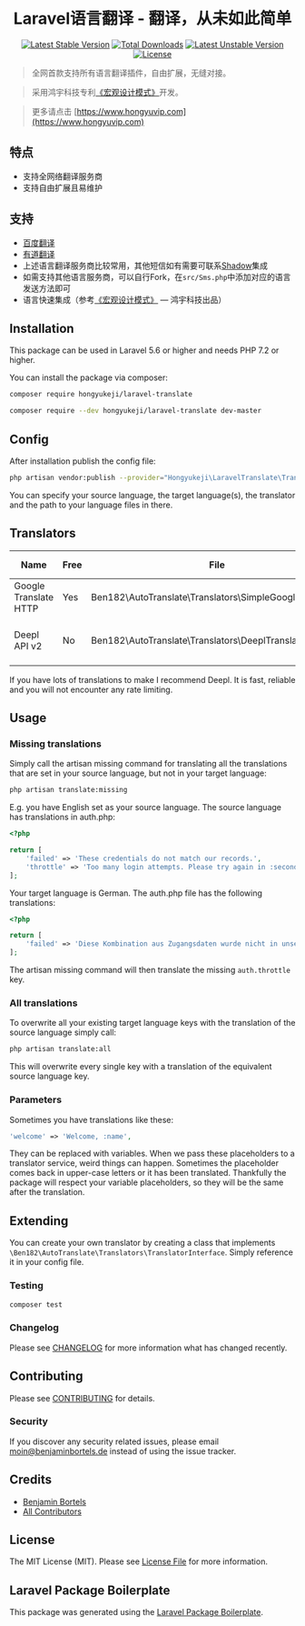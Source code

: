 <h1 align="center">Laravel语言翻译 - 翻译，从未如此简单</h1>

<p align="center">
<a href="https://packagist.org/packages/hongyukeji/laravel-translate"><img src="https://poser.pugx.org/hongyukeji/laravel-translate/v/stable" alt="Latest Stable Version"></a>
<a href="https://packagist.org/packages/hongyukeji/laravel-translate"><img src="https://poser.pugx.org/hongyukeji/laravel-translate/downloads" alt="Total Downloads"></a>
<a href="https://packagist.org/packages/hongyukeji/laravel-translate"><img src="https://poser.pugx.org/hongyukeji/laravel-translate/v/unstable" alt="Latest Unstable Version"></a>
<a href="https://packagist.org/packages/hongyukeji/laravel-translate"><img src="https://poser.pugx.org/hongyukeji/laravel-translate/license" alt="License"></a>
</p>

> 全网首款支持所有语言翻译插件，自由扩展，无缝对接。

> 采用鸿宇科技专利[《宏观设计模式》](docs/README.md)开发。

> 更多请点击 [https://www.hongyuvip.com](https://www.hongyuvip.com)

## 特点

- 支持全网络翻译服务商
- 支持自由扩展且易维护

## 支持

- [百度翻译](http://fanyi-api.baidu.com/api/trans/product/index)
- [有道翻译](https://ai.youdao.com/product-fanyi.s)
- 上述语言翻译服务商比较常用，其他短信如有需要可联系[Shadow](http://wpa.qq.com/msgrd?v=3&uin=1527200768&site=qq&menu=yes)集成
- 如需支持其他语言服务商，可以自行Fork，在`src/Sms.php`中添加对应的语言发送方法即可
- 语言快速集成（参考[《宏观设计模式》](docs/README.md) — 鸿宇科技出品）

## Installation

This package can be used in Laravel 5.6 or higher and needs PHP 7.2 or higher.

You can install the package via composer:

```bash
composer require hongyukeji/laravel-translate

composer require --dev hongyukeji/laravel-translate dev-master
```

## Config

After installation publish the config file:

```bash
php artisan vendor:publish --provider="Hongyukeji\LaravelTranslate\TranslateServiceProvider"
```

You can specify your source language, the target language(s), the translator and the path to your language files in there.

## Translators

| Name                  | Free | File                                                    | Documentation                       | Available languages |
|-----------------------|------|---------------------------------------------------------|-------------------------------------|----------|
| Google Translate HTTP | Yes  | Ben182\AutoTranslate\Translators\SimpleGoogleTranslator | /                                   | Over 100 |
| Deepl API v2          | No   | Ben182\AutoTranslate\Translators\DeeplTranslator        | [Documentation](https://www.deepl.com/docs-api.html) | EN, DE, FR, ES, PT, IT, NL, PL, RU |

If you have lots of translations to make I recommend Deepl. It is fast, reliable and you will not encounter any rate limiting.

## Usage

### Missing translations

Simply call the artisan missing command for translating all the translations that are set in your source language, but not in your target language:

```bash
php artisan translate:missing
```

E.g. you have English set as your source language. The source language has translations in auth.php:

```php
<?php

return [
    'failed' => 'These credentials do not match our records.',
    'throttle' => 'Too many login attempts. Please try again in :seconds seconds.',
];
```

Your target language is German. The auth.php file has the following translations:

```php
<?php

return [
    'failed' => 'Diese Kombination aus Zugangsdaten wurde nicht in unserer Datenbank gefunden.',
];
```

The artisan missing command will then translate the missing `auth.throttle` key.

### All translations

To overwrite all your existing target language keys with the translation of the source language simply call:

```bash
php artisan translate:all
```

This will overwrite every single key with a translation of the equivalent source language key.

### Parameters

Sometimes you have translations like these:

```php
'welcome' => 'Welcome, :name',
```

They can be replaced with variables. When we pass these placeholders to a translator service, weird things can happen. Sometimes the placeholder comes back in upper-case letters or it has been translated. Thankfully the package will respect your variable placeholders, so they will be the same after the translation.

## Extending

You can create your own translator by creating a class that implements `\Ben182\AutoTranslate\Translators\TranslatorInterface`. Simply reference it in your config file.

### Testing

``` bash
composer test
```

### Changelog

Please see [CHANGELOG](CHANGELOG.md) for more information what has changed recently.

## Contributing

Please see [CONTRIBUTING](CONTRIBUTING.md) for details.

### Security

If you discover any security related issues, please email moin@benjaminbortels.de instead of using the issue tracker.

## Credits

- [Benjamin Bortels](https://github.com/ben182)
- [All Contributors](../../contributors)

## License

The MIT License (MIT). Please see [License File](LICENSE.md) for more information.

## Laravel Package Boilerplate

This package was generated using the [Laravel Package Boilerplate](https://laravelpackageboilerplate.com).
